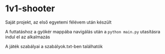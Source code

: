 # 1v1-shooter
Saját projekt, az első egyetemi félévem után készült

A futtatáshoz a gyökér mappába navigálás után a `python main.py` utasításra indul el az alkalmazás

A játék szabályai a szabályok.txt-ben találhatók
